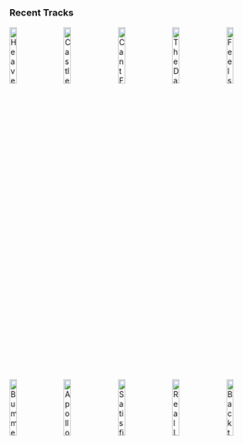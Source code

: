 ### Recent Tracks
[<img src='https://lastfm.freetls.fastly.net/i/u/300x300/15dd9bf1e10c43258e20bd6762728d99.jpg' width='16%' height='16%' alt='Heaven Knows'>](https://www.last.fm/music/five%2bfor%2bfighting/_/heaven%2bknows)&nbsp;&nbsp;&nbsp;&nbsp;[<img src='https://lastfm.freetls.fastly.net/i/u/300x300/53a1a435a4b6913421bd690f0d674f18.jpg' width='16%' height='16%' alt='Castles'>](https://www.last.fm/music/freya%2bridings/_/castles)&nbsp;&nbsp;&nbsp;&nbsp;[<img src='https://lastfm.freetls.fastly.net/i/u/300x300/cc8e85f49c79246472b1ba20d67c8472.png' width='16%' height='16%' alt='Cant Fight This Feeling'>](https://www.last.fm/music/reo%2bspeedwagon/_/can%2527t%2bfight%2bthis%2bfeeling)&nbsp;&nbsp;&nbsp;&nbsp;[<img src='https://lastfm.freetls.fastly.net/i/u/300x300/c1e4c4a2fb354132c100b3f654e6f34d.png' width='16%' height='16%' alt='The Days'>](https://www.last.fm/music/avicii/_/the%2bdays)&nbsp;&nbsp;&nbsp;&nbsp;[<img src='https://lastfm.freetls.fastly.net/i/u/300x300/7c9c4d1009514b178c82f2201e3a1fce.jpg' width='16%' height='16%' alt='Feels Like We Only Go Backwards'>](https://www.last.fm/music/tame%2bimpala/_/feels%2blike%2bwe%2bonly%2bgo%2bbackwards)&nbsp;&nbsp;&nbsp;&nbsp;<br>[<img src='https://lastfm.freetls.fastly.net/i/u/300x300/0a453acca7dfb79384fd51e59b863a58.jpg' width='16%' height='16%' alt='Bummerland'>](https://www.last.fm/music/ajr/_/bummerland)&nbsp;&nbsp;&nbsp;&nbsp;[<img src='https://lastfm.freetls.fastly.net/i/u/300x300/271874f8682b4b4bcb1ff6c52fe5a399.png' width='16%' height='16%' alt='Apollo'>](https://www.last.fm/music/magic%2bman/_/apollo)&nbsp;&nbsp;&nbsp;&nbsp;[<img src='https://lastfm.freetls.fastly.net/i/u/300x300/139c56b88bc4b641b7cc726551b2bc07.jpg' width='16%' height='16%' alt='Satisfied (feat. MAX)'>](https://www.last.fm/music/galantis/_/satisfied%2b%2528feat.%2bmax%2529)&nbsp;&nbsp;&nbsp;&nbsp;[<img src='https://lastfm.freetls.fastly.net/i/u/300x300/8a2a97da85518e3c5b83bd758535c81c.jpg' width='16%' height='16%' alt='Real Long Time'>](https://www.last.fm/music/white%2breaper/_/real%2blong%2btime)&nbsp;&nbsp;&nbsp;&nbsp;[<img src='https://lastfm.freetls.fastly.net/i/u/300x300/e231bda238a73c1c6693464e6dcf575a.jpg' width='16%' height='16%' alt='Back to You'>](https://www.last.fm/music/matthew%2bmole/_/back%2bto%2byou)&nbsp;&nbsp;&nbsp;&nbsp;<br>